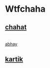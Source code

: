 # Wtfchaha
<nav class="navbar navbar-light bg-light">
  <a class="navbar-brand" href="#">
    <h1> chahat </h1>
    <br>
    abhay
    <br><h2> kartik </h2>
  </a>
</nav>
